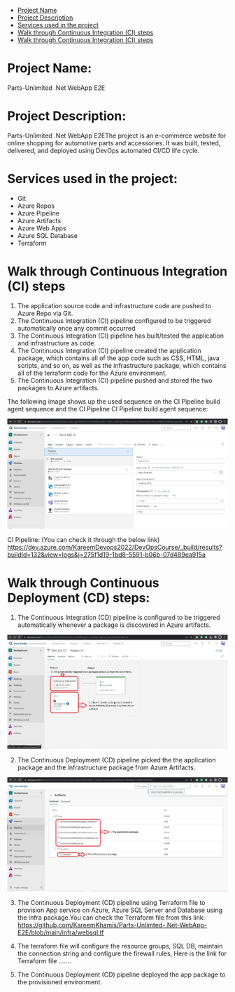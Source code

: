 * [Project Name](#project-name) 
* [Project Description](#project-description) 
* [Services used in the project](#services-used-in-the-project) 
* [Walk through Continuous Integration (CI) steps](#walk-through-continuous-integration-ci-steps) 
* [Walk through Continuous Integration (CI) steps](#walk-through-continuous-integration-ci-steps) 
#  Project Name: 
Parts-Unlimited .Net WebApp E2E

#  Project Description:

Parts-Unlimited .Net WebApp E2EThe project is an e-commerce website for online shopping for automotive parts and accessories. It was built, tested, delivered, and deployed using DevOps automated CI/CD life cycle.

 # Services used in the project:

 - Git
 - Azure Repos 
 - Azure Pipeline 
 - Azure Artifacts
 - Azure Web Apps
 - Azure SQL Database
 - Terraform 

#  Walk through Continuous Integration (CI) steps

1. The application source code and infrastructure code are pushed to Azure Repo via Git.
2. The Continuous Integration (CI) pipeline configured to be triggered automatically once any commit occurred 
3. The Continuous Integration (CI) pipeline has built/tested the application and infrastructure as code.
4. The Continuous Integration (CI) pipeline created the application package, which contains all of the app code such as CSS, HTML, java scripts, and so on, as well as the infrastructure package, which contains all of the terraform code for the Azure environment.
5. The Continuous Integration (CI) pipeline pushed and stored the two packages to Azure artifacts.

The following image shows up the used sequence on the CI Pipeline build agent sequence and the CI Pipeline
CI Pipeline build agent sequence:

![](assets_images/CI.JPG)


CI Pipeline: (You can check it through the below link) https://dev.azure.com/KareemDevops2022/DevOpsCourse/_build/results?buildId=132&view=logs&j=275f1d19-1bd8-5591-b06b-07d489ea915a

#  Walk through Continuous Deployment (CD) steps:

 1. The Continuous Integration (CD) pipeline is configured to be triggered automatically whenever a package is discovered in Azure artifacts.
 
 ![](assets_images/CDArtifact.JPG)
 
 2. The Continuous Deployment (CD) pipeline picked the the application package and the infrastructure package from Azure Artifacts.

 ![](assets_images/Packages.JPG)
 
 3. The Continuous Deployment (CD) pipeline using Terraform file to provision App service on Azure, Azure SQL Server and Database using the infra package.You can check the Terraform file from this link: https://github.com/KareemKhamis/Parts-Unlimted-.Net-WebApp-E2E/blob/main/infra/websql.tf
 
 6. The terraform file will configure the resource groups, SQL DB, maintain the connection string and configure the firewall rules, Here is the link for Terraform file .......
 7. The Continuous Deployment (CD) pipeline deployed the app package to the provisioned environment.
